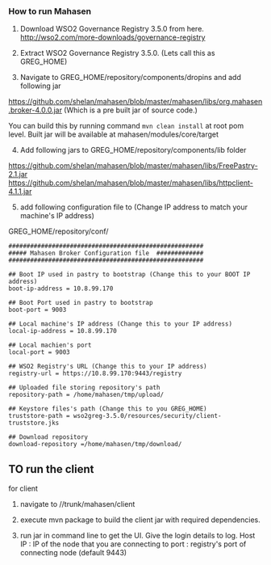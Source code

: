 ### How to run Mahasen ###

1) Download WSO2 Governance Registry 3.5.0 from here.
http://wso2.com/more-downloads/governance-registry

2) Extract WSO2 Governance Registry 3.5.0. (Lets call this as GREG_HOME)

3) Navigate to GREG_HOME/repository/components/dropins and add following jar

https://github.com/shelan/mahasen/blob/master/mahasen/libs/org.mahasen.broker-4.0.0.jar (Which is a pre built jar of source code.)

You can build this by running command ``mvn clean install`` at root pom level. Built jar will be available at mahasen/modules/core/target


4) Add following jars to GREG_HOME/repository/components/lib folder

https://github.com/shelan/mahasen/blob/master/mahasen/libs/FreePastry-2.1.jar
https://github.com/shelan/mahasen/blob/master/mahasen/libs/httpclient-4.1.1.jar

5) add following configuration file to  (Change IP address to match your machine's IP address)

GREG_HOME/repository/conf/

```
######################################################
##### Mahasen Broker Configuration file  #############
######################################################
 
## Boot IP used in pastry to bootstrap (Change this to your BOOT IP address)
boot-ip-address = 10.8.99.170
 
## Boot Port used in pastry to bootstrap
boot-port = 9003
 
## Local machine's IP address (Change this to your IP address)
local-ip-address = 10.8.99.170
 
## Local machien's port
local-port = 9003
 
## WSO2 Registry's URL (Change this to your IP address)
registry-url = https://10.8.99.170:9443/registry
 
## Uploaded file storing repository's path
repository-path = /home/mahasen/tmp/upload/
 
## Keystore files's path (Change this to you GREG_HOME)
truststore-path = wso2greg-3.5.0/resources/security/client-truststore.jks
 
## Download repository
download-repository =/home/mahasen/tmp/download/

```

## TO run the client

for client
1) navigate to /<sourceroot>/trunk/mahasen/client

2) execute mvn package to build the client jar with required dependencies.

3) run jar in command line to get the UI.
Give the login details to log.
Host IP : IP of the node that you are connecting to
port : registry's port of connecting node (default 9443)


